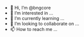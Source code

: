 - 👋 Hi, I’m @bngcore
- 👀 I’m interested in ...
- 🌱 I’m currently learning ...
- 💞️ I’m looking to collaborate on ...
- 📫 How to reach me ...

<!---
bngcore/bngcore is a ✨ special ✨ repository because its `README.md` (this file) appears on your GitHub profile.
You can click the Preview link to take a look at your changes.
--->
